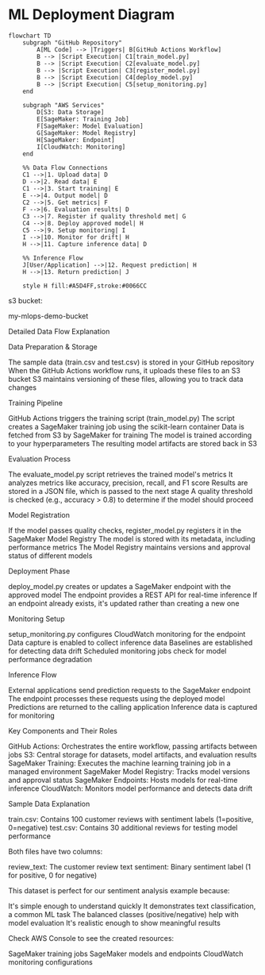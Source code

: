 # ML Deployment Diagram

```mermaid
flowchart TD
    subgraph "GitHub Repository"
        A[ML Code] --> |Triggers| B[GitHub Actions Workflow]
        B --> |Script Execution| C1[train_model.py]
        B --> |Script Execution| C2[evaluate_model.py]
        B --> |Script Execution| C3[register_model.py]
        B --> |Script Execution| C4[deploy_model.py]
        B --> |Script Execution| C5[setup_monitoring.py]
    end

    subgraph "AWS Services"
        D[S3: Data Storage]
        E[SageMaker: Training Job]
        F[SageMaker: Model Evaluation]
        G[SageMaker: Model Registry]
        H[SageMaker: Endpoint]
        I[CloudWatch: Monitoring]
    end

    %% Data Flow Connections
    C1 -->|1. Upload data| D
    D -->|2. Read data| E
    C1 -->|3. Start training| E
    E -->|4. Output model| D
    C2 -->|5. Get metrics| F
    F -->|6. Evaluation results| D
    C3 -->|7. Register if quality threshold met| G
    C4 -->|8. Deploy approved model| H
    C5 -->|9. Setup monitoring| I
    I -->|10. Monitor for drift| H
    H -->|11. Capture inference data| D

    %% Inference Flow
    J[User/Application] -->|12. Request prediction| H
    H -->|13. Return prediction| J

    style H fill:#A5D4FF,stroke:#0066CC
``` 

s3 bucket:

my-mlops-demo-bucket


Detailed Data Flow Explanation

Data Preparation & Storage

The sample data (train.csv and test.csv) is stored in your GitHub repository
When the GitHub Actions workflow runs, it uploads these files to an S3 bucket
S3 maintains versioning of these files, allowing you to track data changes


Training Pipeline

GitHub Actions triggers the training script (train_model.py)
The script creates a SageMaker training job using the scikit-learn container
Data is fetched from S3 by SageMaker for training
The model is trained according to your hyperparameters
The resulting model artifacts are stored back in S3


Evaluation Process

The evaluate_model.py script retrieves the trained model's metrics
It analyzes metrics like accuracy, precision, recall, and F1 score
Results are stored in a JSON file, which is passed to the next stage
A quality threshold is checked (e.g., accuracy > 0.8) to determine if the model should proceed


Model Registration

If the model passes quality checks, register_model.py registers it in the SageMaker Model Registry
The model is stored with its metadata, including performance metrics
The Model Registry maintains versions and approval status of different models


Deployment Phase

deploy_model.py creates or updates a SageMaker endpoint with the approved model
The endpoint provides a REST API for real-time inference
If an endpoint already exists, it's updated rather than creating a new one


Monitoring Setup

setup_monitoring.py configures CloudWatch monitoring for the endpoint
Data capture is enabled to collect inference data
Baselines are established for detecting data drift
Scheduled monitoring jobs check for model performance degradation


Inference Flow

External applications send prediction requests to the SageMaker endpoint
The endpoint processes these requests using the deployed model
Predictions are returned to the calling application
Inference data is captured for monitoring



Key Components and Their Roles

GitHub Actions: Orchestrates the entire workflow, passing artifacts between jobs
S3: Central storage for datasets, model artifacts, and evaluation results
SageMaker Training: Executes the machine learning training job in a managed environment
SageMaker Model Registry: Tracks model versions and approval status
SageMaker Endpoints: Hosts models for real-time inference
CloudWatch: Monitors model performance and detects data drift

Sample Data Explanation

train.csv: Contains 100 customer reviews with sentiment labels (1=positive, 0=negative)
test.csv: Contains 30 additional reviews for testing model performance

Both files have two columns:

review_text: The customer review text
sentiment: Binary sentiment label (1 for positive, 0 for negative)

This dataset is perfect for our sentiment analysis example because:

It's simple enough to understand quickly
It demonstrates text classification, a common ML task
The balanced classes (positive/negative) help with model evaluation
It's realistic enough to show meaningful results



Check AWS Console to see the created resources:

SageMaker training jobs
SageMaker models and endpoints
CloudWatch monitoring configurations